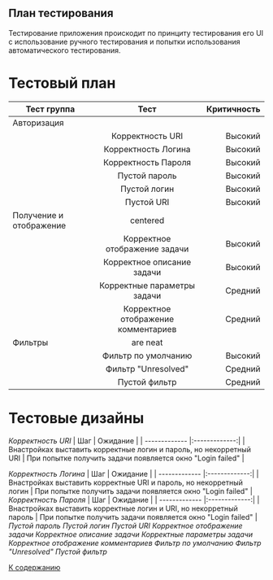 ## План тестирования
Тестирование приложения проискодит по принциту тестирования его UI с использование ручного тестирования и попытки использования автоматического тестирования.

# Тестовый план

| Тест группа        | Тест           | Критичность |
| ------------- |:-------------:| -----:|
| Авторизация       |  |  |
|   | Корректность URI | Высокий |
|   | Корректность Логина | Высокий |
|   | Корректность Пароля | Высокий |
|   | Пустой пароль | Высокий |
|   | Пустой логин | Высокий |
|   | Пустой URI  | Высокий |
| Получение и отображение   | centered      |     |
|   | Корректное отображение задачи | Высокий |
|   | Корректное описание задачи | Высокий |
|   | Корректные параметры задачи | Средний |
|   | Корректное отображение комментариев | Средний |
| Фильтры | are neat      |   |
|   | Фильтр по умолчанию | Высокий |
|   | Фильтр "Unresolved" | Средний |
|   | Пустой фильтр | Средний |

# Тестовые дизайны

_Корректность URI_
| Шаг | Ожидание | 
| ------------- |:-------------:|
| Внастройках выставить корректные логин и пароль, но некорретный URI  | При попытке получить задачи появляется окно "Login failed" |


_Корректность Логина_
| Шаг        | Ожидание           | 
| ------------- |:-------------:|
| Внастройках выставить корректные URI и пароль, но некорретный логин       | При попытке получить задачи появляется окно "Login failed" |
_Корректность Пароля_
| Шаг        | Ожидание           | 
| ------------- |:-------------:|
| Внастройках выставить корректные логин и URI, но некорретный пароль       | При попытке получить задачи появляется окно "Login failed" |
_Пустой пароль_
_Пустой логин_ 
_Пустой URI_
_Корректное отображение задачи_
_Корректное описание задачи_
_Корректные параметры задачи_
_Корректное отображение комментариев_
_Фильтр по умолчанию_
_Фильтр "Unresolved"_
_Пустой фильтр_


[К содержанию](./index.md)
